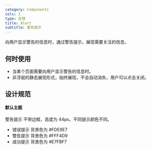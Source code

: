 ```yaml
---
category: Components
cols: 1
type: 反馈
title: Alert
subtitle: 警告提示
---
```


向用户显示警告的信息时，通过警告提示，展现需要关注的信息。

## 何时使用

- 当某个页面需要向用户显示警告的信息时。
- 非浮层的静态展现形式，始终展现，不会自动消失，用户可以点击关闭。

## 设计规范

#### 默认主题

警告提示 不带边框，高度为 44px。不同提示颜色不同。

- 错误提示 背景色为 #FDE9E7
- 警告提示 背景色为 #FFF4D9
- 成功提示 背景色为 #E7FBF7

